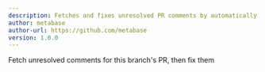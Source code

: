 ```yaml
---
description: Fetches and fixes unresolved PR comments by automatically retrieving feedback, addressing reviewer concerns, making targeted code improvements, and streamlining the review process.
author: metabase
author-url: https://github.com/metabase
version: 1.0.0
---
```


Fetch unresolved comments for this branch's PR, then fix them